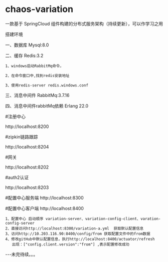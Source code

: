 # chaos-variation

一款基于 SpringCloud 组件构建的分布式服务架构（持续更新），可以作学习之用

搭建环境

一、数据库 Mysql:8.0

二、缓存   Redis:3.2

    1、windows启动RabbitMq命令，
    
    2、在命令窗口中,找到redis安装地址
    
    3、使用redis-server redis.windows.conf
    
三、消息中间件 RabbitMq:3.7.16

四、消息中间件rabbitMq依赖 Erlang 22.0

#注册中心

http://localhost:8200

#zipkin链路跟踪

http://localhost:8204

#网关

http://localhost:8202

#auth2认证

http://localhost:8203

#配置中心服务端
http://localhost:8300

#配置中心客户端
http://localhost:8400
    
    1、配置中心 启动顺序 variation-server、variation-config-client、varation-config-server
    2、直接访问http://localhost:8300/variation-a.yml  获取默认配置信息
    3、访问http://10.203.116.90:8400/config/from 获取配置文件中的from数据
    4、修改gitHub中默认配置信息，执行http://localhost:8400/actuator/refresh
       出现：["config.client.version":"from"] ,表示配置修改成功
       
       
       
---未完待续。。。       






